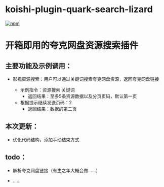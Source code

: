 # koishi-plugin-quark-search-lizard

[![npm](https://img.shields.io/npm/v/koishi-plugin-quark-search-lizard?style=flat-square)](https://www.npmjs.com/package/koishi-plugin-quark-search-lizard)

# 开箱即用的夸克网盘资源搜索插件
## 主要功能及示例调用：
- 影视资源搜索：用户可以通过关键词搜索夸克网盘资源，返回夸克网盘链接

  - 示例指令：资源搜索 关键词
    - 返回结果：至多5条资源数据以及分页页码，默认第一页
  - 根据提示继续发送页码：2
    - 返回结果：数据的第二页
## 本次更新：
- 优化代码结构，添加手动结束方式
## todo：
- 解析夸克网盘链接（有生之年大概会做……）

- ……